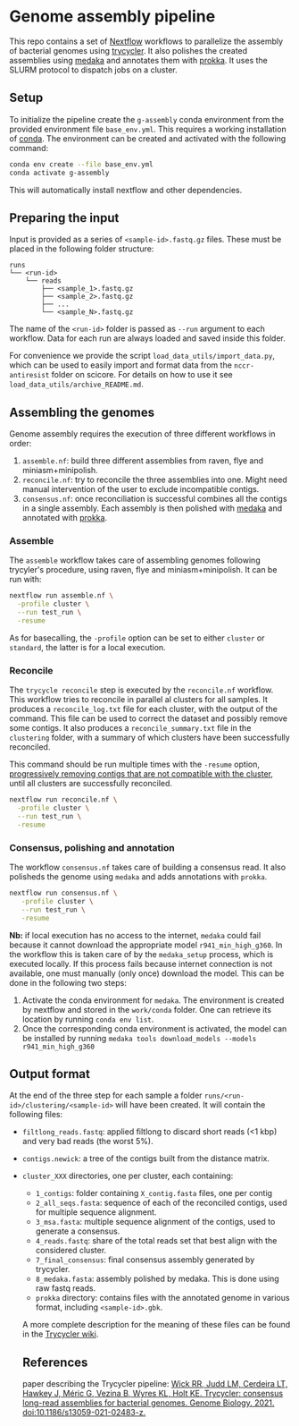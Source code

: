 # Genome assembly pipeline

This repo contains a set of [Nextflow](https://www.nextflow.io/) workflows to parallelize the assembly of bacterial genomes using [trycycler](https://github.com/rrwick/Trycycler). It also polishes the created assemblies using [medaka](https://github.com/nanoporetech/medaka) and annotates them with [prokka](https://github.com/tseemann/prokka). It uses the SLURM protocol to dispatch jobs on a cluster.



## Setup

To initialize the pipeline create the `g-assembly` conda environment from the provided environment file `base_env.yml`. This requires a working installation of [conda](https://docs.conda.io/en/latest/). The environment can be created and activated with the following command:

```bash
conda env create --file base_env.yml
conda activate g-assembly
```

This will automatically install nextflow and other dependencies.


## Preparing the input

Input is provided as a series of `<sample-id>.fastq.gz` files. These must be placed in the following folder structure:
```
runs
└── <run-id>
    └── reads
        ├── <sample_1>.fastq.gz
        ├── <sample_2>.fastq.gz
        ├── ...
        └── <sample_N>.fastq.gz
```
The name of the `<run-id>` folder is passed as `--run` argument to each workflow. Data for each run are always loaded and saved inside this folder.

For convenience we provide the script `load_data_utils/import_data.py`, which can be used to easily import and format data from the `nccr-antiresist` folder on scicore. For details on how to use it see `load_data_utils/archive_README.md`.


## Assembling the genomes

Genome assembly requires the execution of three different workflows in order:
1. `assemble.nf`: build three different assemblies from raven, flye and miniasm+minipolish.
2. `reconcile.nf`: try to reconcile the three assemblies into one. Might need manual intervention of the user to exclude incompatible contigs.
3. `consensus.nf`: once reconciliation is successful combines all the contigs in a single assembly. Each assembly is then polished with [medaka](https://github.com/nanoporetech/medaka) and annotated with [prokka](https://github.com/tseemann/prokka).


### Assemble

The `assemble` workflow takes care of assembling genomes following trycyler's procedure, using raven, flye and miniasm+minipolish. It can be run with:

```bash
nextflow run assemble.nf \
  -profile cluster \
  --run test_run \
  -resume
```

As for basecalling, the `-profile` option can be set to either `cluster` or `standard`, the latter is for a local execution.

### Reconcile

The `trycycle reconcile` step is executed by the `reconcile.nf` workflow. This workflow tries to reconcile in parallel al clusters for all samples. It produces a `reconcile_log.txt` file for each cluster, with the output of the command. This file can be used to correct the dataset and possibly remove some contigs. It also produces a `reconcile_summary.txt` file in the `clustering` folder, with a summary of which clusters have been successfully reconciled.

This command should be run multiple times with the `-resume` option, [progressively removing contigs that are not compatible with the cluster](https://github.com/rrwick/Trycycler/wiki/Reconciling-contigs), until all clusters are successfully reconciled.

```bash
nextflow run reconcile.nf \
  -profile cluster \
  --run test_run \
  -resume
```

### Consensus, polishing and annotation

The workflow `consensus.nf` takes care of building a consensus read. It also polisheds the genome using `medaka` and adds annotations with `prokka`.

```bash
nextflow run consensus.nf \
   -profile cluster \
   --run test_run \
   -resume
```

**Nb:** if local execution has no access to the internet, `medaka` could fail because it cannot download the appropriate model `r941_min_high_g360`. In the workflow this is taken care of by the `medaka_setup` process, which is executed locally. If this process fails because internet connection is not available, one must manually (only once) download the model. This can be done in the following two steps:

1. Activate the conda environment for `medaka`. The environment is created by nextflow and stored in the `work/conda` folder. One can retrieve its location by running `conda env list`.
2. Once the corresponding conda environment is activated, the model can be installed by running `medaka tools download_models --models r941_min_high_g360`


## Output format

At the end of the three step for each sample a folder `runs/<run-id>/clustering/<sample-id>` will have been created. It will contain the following files:

- `filtlong_reads.fastq`: applied filtlong to discard short reads (<1 kbp) and very bad reads (the worst 5%). 
- `contigs.newick`: a tree of the contigs built from the distance matrix.
- `cluster_XXX` directories, one per cluster, each containing:
  - `1_contigs`: folder containing `X_contig.fasta` files, one per contig
  - `2_all_seqs.fasta`: sequence of each of the reconciled contigs, used for multiple sequence alignment.
  - `3_msa.fasta`: multiple sequence alignment of the contigs, used to generate a consensus.
  - `4_reads.fastq`: share of the total reads set that best align with the considered cluster.
  - `7_final_consensus`: final consensus assembly generated by trycycler.
  - `8_medaka.fasta`: assembly polished by medaka. This is done using raw fastq reads.
  - `prokka` directory: contains files with the annotated genome in various format, including `<sample-id>.gbk`.

  A more complete description for the meaning of these files can be found in the [Trycycler wiki](https://github.com/rrwick/Trycycler/wiki).

  ## References

  paper describing the Trycycler pipeline: [Wick RR, Judd LM, Cerdeira LT, Hawkey J, Méric G, Vezina B, Wyres KL, Holt KE. Trycycler: consensus long-read assemblies for bacterial genomes. Genome Biology. 2021. doi:10.1186/s13059-021-02483-z.](https://doi.org/10.1186/s13059-021-02483-z)